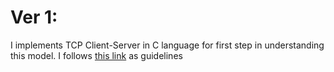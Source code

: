 # Ver 1:
I implements TCP Client-Server in C language for first step in understanding this model. I follows [this link](https://www.geeksforgeeks.org/tcp-server-client-implementation-in-c/) as guidelines